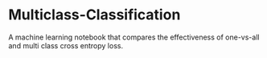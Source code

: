 # Multiclass-Classification
A machine learning notebook that compares the effectiveness of one-vs-all and multi class cross entropy loss.
